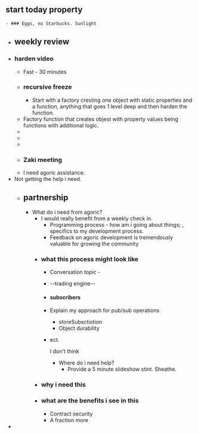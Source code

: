 ## start today property
	- ### Eggs, no Starbucks. Sunlight
- ## weekly review
- ### harden video
	- Fast - 30 minutes
	- ### recursive freeze
		- Start with a factory cresting one object with static properties and a function, anything that goes 1 level deep and then harden the function.
	- Factory function that creates objest with property values being functions with additional logic.
	-
	-
	-
	- ### Zaki meeting
	- I need agoric assistance.
- Not getting the help i need.
	- ## partnership
		- What do i need from agoric?
			- I would really benefit from a weekly check in.
				- Programming process - how am i going about things; , specifics to my development process.
				- Feedback on agoric development is tremendously valuable for growing the community
			- ### what this process might look like
				- Conversation topic -
				- --trading engine--
				- #### subscribers
				- Explain my approach for pub/sub operations
					- storeSubsctiotion
					- Object durability
				- ect. 
				  
				  I don't think
					- Where do i need help?
						- Provide a 5 minute slideshow stint. Sheathe.
			- ### why i need this
			- ### what are the benefits i see in this
				- Contract security
				- A fraction more
-